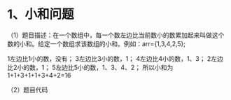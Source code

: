 # 1、小和问题

（1）题目描述：在一个数组中，每一个数左边比当前数小的数累加起来叫做这个数的小和。给定一个数组求该数组的小和。例如：arr={1,3,4,2,5};

1左边比1小的数，没有；
3左边比3小的数，1；
4左边比4小的数，1、3；
2左边比2小的数，1；
5左边比5小的数，1、3、4、2；
所以小和为1+1+3+1+1+3+4+2=16

（2）题目代码

